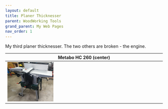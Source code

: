 ```yaml
---
layout: default
title: Planer Thicknesser
parent: WoodWorking Tools
grand_parent: My Web Pages
nav_order: 1
---
```

My third planer thicknesser. The two others are broken - the engine. 


| Metabo HC 260 (center)                                                    |
|---------------------------------------------------------------------------|
| <img alt="image" height="30%" src="/media/Metabo_HC260.jpg" width="30%"/> | <img alt="image" height="30%" src="/media/Metabo_HC260_1.jpg" width="30%"/> | <img alt="image" height="30%" src="/media/Metabo_HC260_21.jpg" width="30%"/> |
